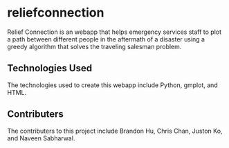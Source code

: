 # reliefconnection

Relief Connection is an webapp that helps emergency services staff to plot a path between different people in the aftermath of a disaster using a greedy algorithm that solves the traveling salesman problem.

## Technologies Used

The technologies used to create this webapp include Python, gmplot, and HTML.

## Contributers

The contributers to this project include Brandon Hu, Chris Chan, Juston Ko, and
Naveen Sabharwal.
